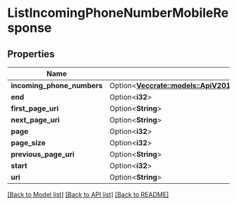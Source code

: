 # ListIncomingPhoneNumberMobileResponse

## Properties

Name | Type | Description | Notes
------------ | ------------- | ------------- | -------------
**incoming_phone_numbers** | Option<[**Vec<crate::models::ApiV2010AccountIncomingPhoneNumberIncomingPhoneNumberMobile>**](api.v2010.account.incoming_phone_number.incoming_phone_number_mobile.md)> |  | [optional]
**end** | Option<**i32**> |  | [optional]
**first_page_uri** | Option<**String**> |  | [optional]
**next_page_uri** | Option<**String**> |  | [optional]
**page** | Option<**i32**> |  | [optional]
**page_size** | Option<**i32**> |  | [optional]
**previous_page_uri** | Option<**String**> |  | [optional]
**start** | Option<**i32**> |  | [optional]
**uri** | Option<**String**> |  | [optional]

[[Back to Model list]](../README.md#documentation-for-models) [[Back to API list]](../README.md#documentation-for-api-endpoints) [[Back to README]](../README.md)


